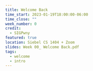 ```yaml
---
title: Welcome Back
time_start: 2023-01-19T18:00:00-06:00
time_close: ""
week_number: 0
credit:
  - SIGPwny
featured: true
location: Siebel CS 1404 + Zoom
slides: Week 00_ Welcome Back.pdf
tags:
  - welcome
  - intro
---
```

